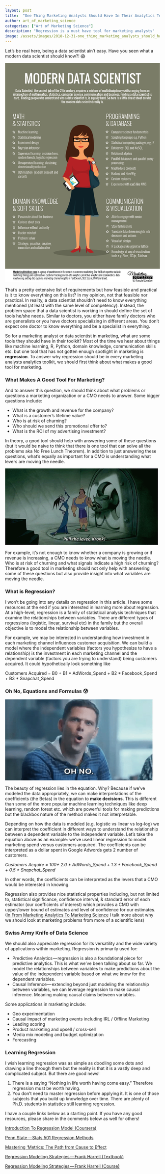 ```yaml
---
layout: post
title:  "One Thing Marketing Analysts Should Have In Their Analytics Toolkit"
author: art_of_marketing_science
categories: ["Art of Marketing Science"]
description: "Regression is a must have tool for marketing analysts"
image: /assets/images/2018-12-31-one_thing_marketing_analysts_should_have_in_their_analytics_toolkit//toolbox.jpeg
---
```


Let’s be real here, being a data scientist ain’t easy. Have you seen what a modern data scientist should know?! 😱

![png](/assets/images/2018-12-31-one_thing_marketing_analysts_should_have_in_their_analytics_toolkit//modern_data_scientist.png)

That’s a pretty extensive list of requirements but how feasible and practical is it to know everything on this list? In my opinion, not that feasible nor practical. In reality, a data scientist shouldn’t need to know everything mentioned (at least with the same level of competency). Instead, the problem space that a data scientist is working in should define the set of tools he/she needs. Similar to doctors, you either have family doctors who are generalists or you have doctors specializing in different areas. You don’t expect one doctor to know everything and be a specialist in everything.


So for a marketing analyst or data scientist in marketing, what are some tools they should have in their toolkit? Most of the time we hear about things like machine learning, R, Python, domain knowledge, communication skills etc. but one tool that has not gotten enough spotlight in marketing is **regression**. To answer why regression should be in every marketing analysts analytics toolkit, we should first think about what makes a good tool for marketing.

### What Makes A Good Tool For Marketing?

And to answer this question, we should think about what problems or questions a marketing organization or a CMO needs to answer. Some bigger questions include:

- What is the growth and revenue for the company?
- What is a customer’s lifetime value?
- Who is at risk of churning?
- Who should we send this promotional offer to?
- What is the ROI of my advertising investment?

In theory, a good tool should help with answering some of these questions (but it would be naive to think that there is one tool that can solve all the problems aka No Free Lunch Theorem). In addition to just answering these questions, what’s equally as important for a CMO is understanding what levers are moving the needle.

![gif](/assets/images/2018-12-31-one_thing_marketing_analysts_should_have_in_their_analytics_toolkit//levers.gif)

For example, it’s not enough to know whether a company is growing or if revenue is increasing, a CMO needs to know what is moving the needle. Who is at risk of churning and what signals indicate a high risk of churning? Therefore a good tool in marketing should not only help with answering some of these questions but also provide insight into what variables are moving the needle.

### What is Regression?
I won’t be going into any details on regression in this article. I have some resources at the end if you are interested in learning more about regression. At a high-level, regression is a family of statistical analysis techniques that examine the relationships between variables. There are different types of regressions (logistic, linear, survival etc) in the family but the overall objective is to model the relationship between variables.

For example, we may be interested in understanding how investment in each marketing channel influences customer acquisition. We can build a model where the independent variables (factors you hypothesize to have a relationship) is the investment in each marketing channel and the dependent variable (factors you are trying to understand) being customers acquired. It could hypothetically look something like

Customers Acquired = B0 + B1 * AdWords_Spend + B2 * Facebook_Spend + B3 * Snapchat_Spend

### Oh No, Equations and Formulas 😰

![gif](/assets/images/2018-12-31-one_thing_marketing_analysts_should_have_in_their_analytics_toolkit//oh_no.gif)

The beauty of regression lies in the equation. Why? Because if we’ve modeled the data appropriately, we can make interpretations of the coefficients (the Betas) in the equation to **make decisions**. This is different than some of the more popular machine learning techniques like deep learning, random forest etc. which are powerful tools for making predictions but the blackbox nature of the method makes it not interpretable.

Depending on how the data is modeled (e.g. logistic vs linear vs log-log) we can interpret the coefficient in different ways to understand the relationship between a dependent variable to the independent variable. Let’s take the equation above as an example: we’ve used linear regression to model marketing spend versus customers acquired. The coefficients can be interpreted as a dollar spent in Google Adwords gets 2 number of customers.

_Customers Acquire = 100+ 2.0 * AdWords_Spend + 1.3 * Facebook_Spend + 0.5 * Snapchat_Spend_

In other words, the coefficients can be interpreted as the levers that a CMO would be interested in knowing.

Regression also provides nice statistical properties including, but not limited to, statistical significance, confidence interval, & standard error of each estimator (our coefficients of interest) which provides a CMO with upper/lower bound of estimates and level of confidence for our estimates. ([In From Marketing Analytics To Marketing Science](https://artofmarketingscience.github.io/AOM-from_marketing_analytics_to_marketing_science/) I talk more about why we should look at marketing problems from more of a scientific lens)

### Swiss Army Knife of Data Science

We should also appreciate regression for its versatility and the wide variety of applications within marketing. Regression is primarily used for:

- Predictive Analytics — regression is also a foundational piece for predictive analytics. This is what we’ve been talking about so far. We model the relationships between variables to make predictions about the value of the independent variable based on what we know for the dependent variables.
- Causal Inference — extending beyond just modeling the relationship between variables, we can leverage regression to make causal inference. Meaning making causal claims between variables.

Some applications in marketing include:

- Geo experimentation
- Causal impact of marketing events including IRL / Offline Marketing
- Leading scoring
- Product marketing and upsell / cross-sell
- Media mix modeling and budget optimization
- Forecasting

### Learning Regression

I wish learning regression was as simple as doodling some dots and drawing a line through them but the reality is that it is a vastly deep and complicated subject. But there are good news!

1. There is a saying “Nothing in life worth having come easy.” Therefore regression must be worth having.
2. You don’t need to master regression before applying it. It is one of those subjects that you build up knowledge over time. There are plenty of Ph.D. students in statistics still learning regression.

I have a couple links below as a starting point. If you have any good resources, please share in the comments below as well for others!

[Introduction To Regression Model (Coursera)](https://www.coursera.org/lecture/wharton-quantitative-modeling/4-1-introduction-to-regression-model-DEymf)

[Penn State — Stats 501 Regression Methods](https://newonlinecourses.science.psu.edu/stat501/node/250/)

[Mastering ‘Metrics: The Path from Cause to Effect](https://www.amazon.com/Mastering-Metrics-Path-Cause-Effect/dp/0691152845)

[Regression Modeling Strategies — Frank Harrell (Textbook)](https://www.amazon.ca/Regression-Modeling-Strategies-Applications-Logistic/dp/0387952322)

[Regression Modeling Strategies — Frank Harrell (Course)](https://artofmarketingscience.github.io/DS-regression_modelling_strategies/)
